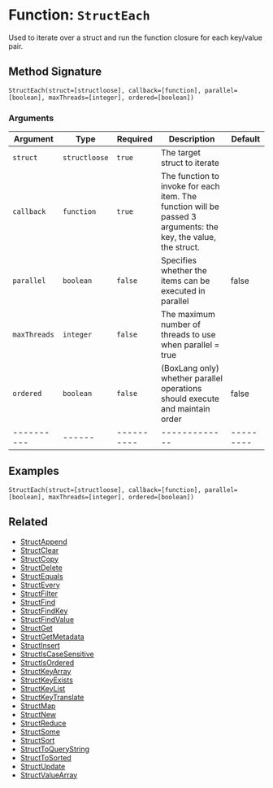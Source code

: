[comment]: # (Note: This documentation is generated dynamically in the build process.  To modify the contents, change the javadoc on the _invoke method of the BIF class)

# Function: `StructEach`

Used to iterate over a struct and run the function closure for each key/value pair.

## Method Signature
```
StructEach(struct=[structloose], callback=[function], parallel=[boolean], maxThreads=[integer], ordered=[boolean])
```
### Arguments

| Argument | Type | Required | Description | Default |
|----------|------|----------|-------------|---------|
| `struct` | `structloose` | `true` | The target struct to iterate | |
| `callback` | `function` | `true` | The function to invoke for each item. The function will be passed 3 arguments: the key, the value, the struct. | |
| `parallel` | `boolean` | `false` | Specifies whether the items can be executed in parallel | false|
| `maxThreads` | `integer` | `false` | The maximum number of threads to use when parallel = true | |
| `ordered` | `boolean` | `false` | (BoxLang only) whether parallel operations should execute and maintain order | false|
|----------|------|----------|-------------|---------|



## Examples

```
StructEach(struct=[structloose], callback=[function], parallel=[boolean], maxThreads=[integer], ordered=[boolean])
```

## Related
  * [StructAppend](StructAppend.md)
  * [StructClear](StructClear.md)
  * [StructCopy](StructCopy.md)
  * [StructDelete](StructDelete.md)
  * [StructEquals](StructEquals.md)
  * [StructEvery](StructEvery.md)
  * [StructFilter](StructFilter.md)
  * [StructFind](StructFind.md)
  * [StructFindKey](StructFindKey.md)
  * [StructFindValue](StructFindValue.md)
  * [StructGet](StructGet.md)
  * [StructGetMetadata](StructGetMetadata.md)
  * [StructInsert](StructInsert.md)
  * [StructIsCaseSensitive](StructIsCaseSensitive.md)
  * [StructIsOrdered](StructIsOrdered.md)
  * [StructKeyArray](StructKeyArray.md)
  * [StructKeyExists](StructKeyExists.md)
  * [StructKeyList](StructKeyList.md)
  * [StructKeyTranslate](StructKeyTranslate.md)
  * [StructMap](StructMap.md)
  * [StructNew](StructNew.md)
  * [StructReduce](StructReduce.md)
  * [StructSome](StructSome.md)
  * [StructSort](StructSort.md)
  * [StructToQueryString](StructToQueryString.md)
  * [StructToSorted](StructToSorted.md)
  * [StructUpdate](StructUpdate.md)
  * [StructValueArray](StructValueArray.md)
